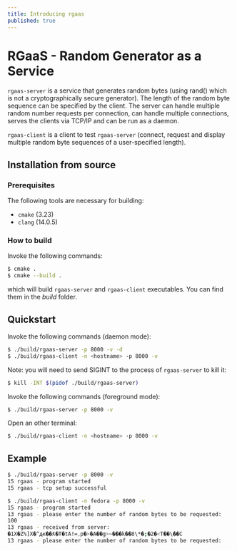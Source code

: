 ```yaml
---
title: Introducing rgaas
published: true
---
```


# RGaaS - Random Generator as a Service 

`rgaas-server` is a service that generates random bytes (using rand() which is not a cryptographically secure generator). The length of the random byte sequence can be specified by the client. The server can handle multiple random number requests per connection, can handle multiple connections, serves the clients via TCP/IP and can be run as a daemon.

`rgaas-client` is a client to test `rgaas-server` (connect, request and display multiple random byte sequences of a user-specified length).

## Installation from source

### Prerequisites

The following tools are necessary for building:

- `cmake` (3.23)
- `clang` (14.0.5)

### How to build

Invoke the following commands:

```bash
$ cmake .
$ cmake --build .
```

which will build `rgaas-server` and `rgaas-client` executables. You can find them in the _build_ folder.

## Quickstart

Invoke the following commands (daemon mode):

```bash
$ ./build/rgaas-server -p 8000 -v -d
$ ./build/rgaas-client -n <hostname> -p 8000 -v
```

Note: you will need to send SIGINT to the process of `rgaas-server` to kill it:

```bash
$ kill -INT $(pidof ./build/rgaas-server)
```

Invoke the following commands (foreground mode):

```bash
$ ./build/rgaas-server -p 8000 -v
```
Open an other terminal:

```bash
$ ./build/rgaas-client -n <hostname> -p 8000 -v
```
## Example

```bash
$ ./build/rgaas-server -p 8000 -v
15 rgaas - program started
15 rgaas - tcp setup successful
```

```bash
$ ./build/rgaas-client -n fedora -p 8000 -v
15 rgaas - program started
13 rgaas - please enter the number of random bytes to be requested: 
100
13 rgaas - received from server:
�1X�Z%]X�^ԫ��ƛ�T�tA!=܇p�>�A��g>~���k��8\*�;�2�<T��\��C
13 rgaas - please enter the number of random bytes to be requested: 
```
